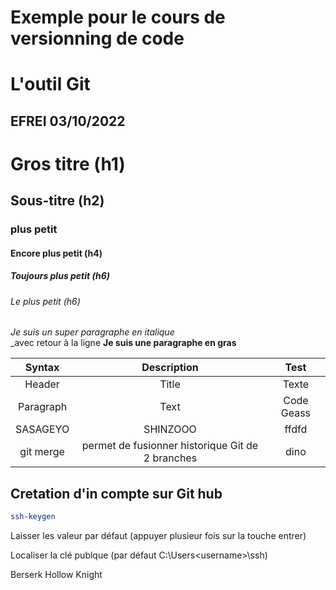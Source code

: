 # Exemple pour le cours de versionning de code
# L'outil Git
## EFREI 03/10/2022

# Gros titre (h1)
## Sous-titre (h2)
### plus petit
#### Encore plus petit (h4)
##### Toujours plus petit (h6)
###### Le plus petit (h6)

_Je suis un super paragraphe en italique_\
_avec retour à la ligne
**Je suis une paragraphe en gras**

| Syntax     | Description | Test |
| :---------:| :---------: |:----:|
| Header     | Title       |Texte |
| Paragraph  | Text        |Code Geass|
|SASAGEYO    | SHINZOOO    | ffdfd    |
|git merge | permet de fusionner historique Git de 2 branches | dino |

## Cretation d'in compte sur Git hub

````bash
ssh-keygen 
````

Laisser les valeur par défaut (appuyer plusieur fois sur la touche entrer)

Localiser la clé publque (par défaut C:\Users\<username>\ssh\)

Berserk Hollow Knight 